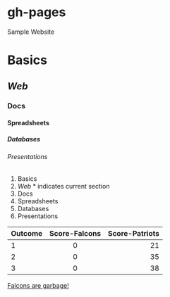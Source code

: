 # gh-pages
Sample Website

# Basics

## *Web*

### Docs

#### Spreadsheets

##### Databases

###### Presentations


1. Basics
2. *Web* * indicates current section
3. Docs
4. Spreadsheets
5. Databases
6. Presentations

| Outcome | Score-Falcons | Score-Patriots |
|---------|:-------------:|---------------:|
| 1       | 0             | 21             |
| 2       | 0             | 35             |
| 3       | 0             | 38             |

[Falcons are garbage!](http://www.fbschedules.com/images/logos/nfl/new-england-patriots.png)
